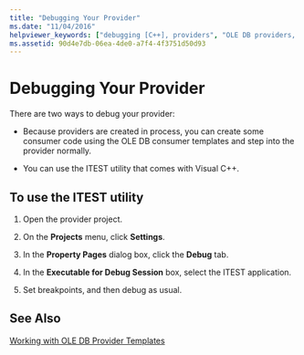 ```yaml
---
title: "Debugging Your Provider"
ms.date: "11/04/2016"
helpviewer_keywords: ["debugging [C++], providers", "OLE DB providers, debugging", "Visual C++ debugger, debugging providers", "Visual C++ debugger"]
ms.assetid: 90d4e7db-06ea-4de0-a7f4-4f3751d50d93
---
```

# Debugging Your Provider

There are two ways to debug your provider:

- Because providers are created in process, you can create some consumer code using the OLE DB consumer templates and step into the provider normally.

- You can use the ITEST utility that comes with Visual C++.

## To use the ITEST utility

1. Open the provider project.

1. On the **Projects** menu, click **Settings**.

1. In the **Property Pages** dialog box, click the **Debug** tab.

1. In the **Executable for Debug Session** box, select the ITEST application.

1. Set breakpoints, and then debug as usual.

## See Also

[Working with OLE DB Provider Templates](../../data/oledb/working-with-ole-db-provider-templates.md)